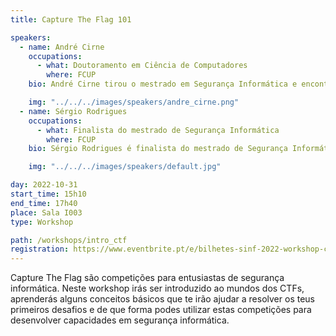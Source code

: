 ```yaml
---
title: Capture The Flag 101

speakers:
  - name: André Cirne
    occupations:
      - what: Doutoramento em Ciência de Computadores
        where: FCUP
    bio: André Cirne tirou o mestrado em Segurança Informática e encontra-se a tirar o doutoramento em Ciência de Computadores  na FCUP. É investigador no INESC TEC e assistente convidado na FCUP. Atualmente está a liderar a equipa CTFs da Universidade do Porto, xSTF.

    img: "../../../images/speakers/andre_cirne.png"
  - name: Sérgio Rodrigues
    occupations:
      - what: Finalista do mestrado de Segurança Informática
        where: FCUP
    bio: Sérgio Rodrigues é finalista do mestrado de Segurança Informática na FCUP. É membro da equipa de CTFs da Universidade do Porto(xSTF) desde 2016 e fez parte da representação portuguesa no European Cyber Security Challenge de 2022.

    img: "../../../images/speakers/default.jpg"

day: 2022-10-31
start_time: 15h10
end_time: 17h40
place: Sala I003
type: Workshop

path: /workshops/intro_ctf
registration: https://www.eventbrite.pt/e/bilhetes-sinf-2022-workshop-ctf-438708909157
---
```


Capture The Flag são competições para entusiastas de segurança informática. Neste workshop irás ser introduzido ao mundos dos CTFs, aprenderás alguns conceitos básicos que te irão ajudar a resolver os teus primeiros desafios e de que forma podes utilizar estas competições para desenvolver capacidades em segurança informática.
